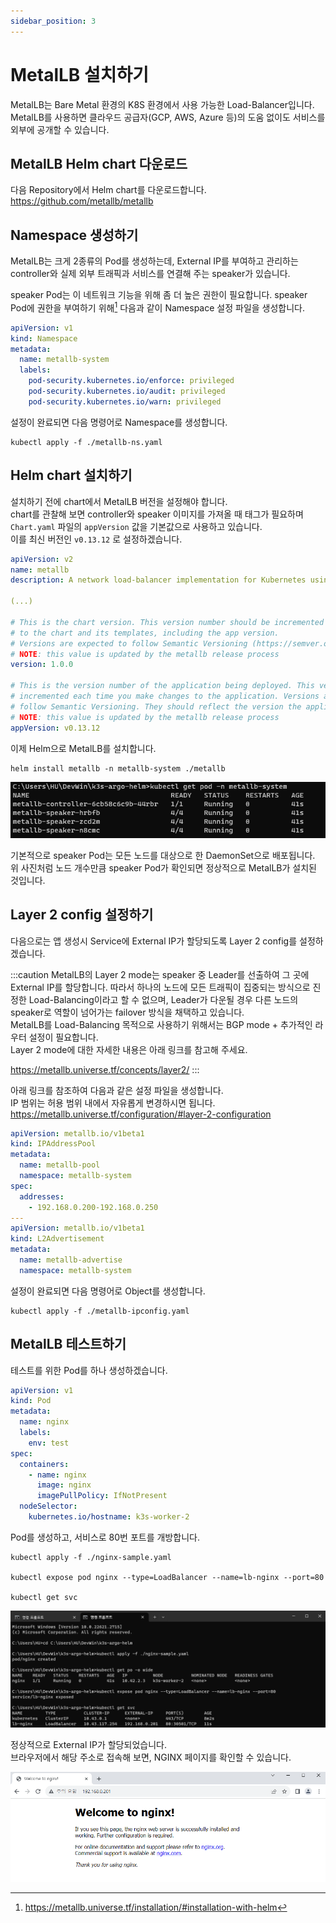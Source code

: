 ```yaml
---
sidebar_position: 3
---
```


# MetalLB 설치하기

MetalLB는 Bare Metal 환경의 K8S 환경에서 사용 가능한 Load-Balancer입니다.  
MetalLB를 사용하면 클라우드 공급자(GCP, AWS, Azure 등)의 도움 없이도 서비스를 외부에 공개할 수 있습니다.

## MetalLB Helm chart 다운로드

다음 Repository에서 Helm chart를 다운로드합니다.  
https://github.com/metallb/metallb

## Namespace 생성하기

MetalLB는 크게 2종류의 Pod를 생성하는데, External IP를 부여하고 관리하는 controller와 실제 외부 트래픽과 서비스를 연결해 주는 speaker가 있습니다.

speaker Pod는 이 네트워크 기능을 위해 좀 더 높은 권한이 필요합니다. speaker Pod에 권한을 부여하기 위해[^1] 다음과 같이 Namespace 설정 파일을 생성합니다.

```yaml title="metallb-ns.yaml"
apiVersion: v1
kind: Namespace
metadata:
  name: metallb-system
  labels:
    pod-security.kubernetes.io/enforce: privileged
    pod-security.kubernetes.io/audit: privileged
    pod-security.kubernetes.io/warn: privileged
```

설정이 완료되면 다음 명령어로 Namespace를 생성합니다.

```
kubectl apply -f ./metallb-ns.yaml
```

## Helm chart 설치하기

설치하기 전에 chart에서 MetalLB 버전을 설정해야 합니다.  
chart를 관찰해 보면 controller와 speaker 이미지를 가져올 때 태그가 필요하며  
`Chart.yaml` 파일의 `appVersion` 값을 기본값으로 사용하고 있습니다.  
이를 최신 버전인 `v0.13.12` 로 설정하겠습니다.

```yaml title="Chart.yaml" {17}
apiVersion: v2
name: metallb
description: A network load-balancer implementation for Kubernetes using standard

(...)

# This is the chart version. This version number should be incremented each time you make changes
# to the chart and its templates, including the app version.
# Versions are expected to follow Semantic Versioning (https://semver.org/)
# NOTE: this value is updated by the metallb release process
version: 1.0.0

# This is the version number of the application being deployed. This version number should be
# incremented each time you make changes to the application. Versions are not expected to
# follow Semantic Versioning. They should reflect the version the application is using.
# NOTE: this value is updated by the metallb release process
appVersion: v0.13.12
```

이제 Helm으로 MetalLB를 설치합니다.

```
helm install metallb -n metallb-system ./metallb
```

![MetalLB speaker pod check](./img/2-3-metallb-speaker.png)

기본적으로 speaker Pod는 모든 노드를 대상으로 한 DaemonSet으로 배포됩니다.  
위 사진처럼 노드 개수만큼 speaker Pod가 확인되면 정상적으로 MetalLB가 설치된 것입니다.

## Layer 2 config 설정하기

다음으로는 앱 생성시 Service에 External IP가 할당되도록 Layer 2 config를 설정하겠습니다.

:::caution
MetalLB의 Layer 2 mode는 speaker 중 Leader를 선출하여 그 곳에 External IP를 할당합니다. 따라서 하나의 노드에 모든 트래픽이 집중되는 방식으로 진정한 Load-Balancing이라고 할 수 없으며, Leader가 다운될 경우 다른 노드의 speaker로 역할이 넘어가는 failover 방식을 채택하고 있습니다.  
MetalLB를 Load-Balancing 목적으로 사용하기 위해서는 BGP mode + 추가적인 라우터 설정이 필요합니다.  
Layer 2 mode에 대한 자세한 내용은 아래 링크를 참고해 주세요.

https://metallb.universe.tf/concepts/layer2/
:::

아래 링크를 참조하여 다음과 같은 설정 파일을 생성합니다.  
IP 범위는 허용 범위 내에서 자유롭게 변경하시면 됩니다.  
https://metallb.universe.tf/configuration/#layer-2-configuration

<!-- TODO: 복기하면서 Helm chart에 통합 -->

```yaml title="metallb-ipconfig.yaml"
apiVersion: metallb.io/v1beta1
kind: IPAddressPool
metadata:
  name: metallb-pool
  namespace: metallb-system
spec:
  addresses:
    - 192.168.0.200-192.168.0.250
---
apiVersion: metallb.io/v1beta1
kind: L2Advertisement
metadata:
  name: metallb-advertise
  namespace: metallb-system
```

설정이 완료되면 다음 명령어로 Object를 생성합니다.

```
kubectl apply -f ./metallb-ipconfig.yaml
```

## MetalLB 테스트하기

테스트를 위한 Pod를 하나 생성하겠습니다.

```yaml title="nginx-sample.yaml"
apiVersion: v1
kind: Pod
metadata:
  name: nginx
  labels:
    env: test
spec:
  containers:
    - name: nginx
      image: nginx
      imagePullPolicy: IfNotPresent
  nodeSelector:
    kubernetes.io/hostname: k3s-worker-2
```

Pod를 생성하고, 서비스로 80번 포트를 개방합니다.

```
kubectl apply -f ./nginx-sample.yaml

kubectl expose pod nginx --type=LoadBalancer --name=lb-nginx --port=80

kubectl get svc
```

![kubectl expose check](./img/2-3-expose-test-kubectl.png)

정상적으로 External IP가 할당되었습니다.  
브라우저에서 해당 주소로 접속해 보면, NGINX 페이지를 확인할 수 있습니다.

![Test on browser](./img/2-3-expose-test-browser.png)

[^1]: https://metallb.universe.tf/installation/#installation-with-helm

<!--Re-edited on 240120-->
